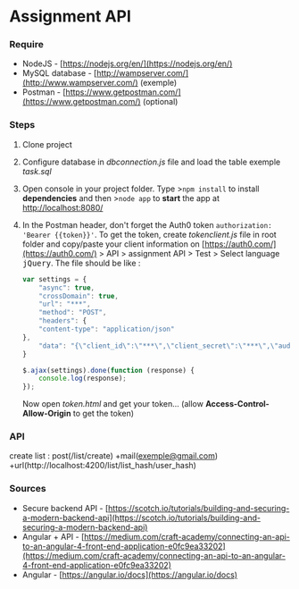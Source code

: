 
# Assignment API


### Require

 - NodeJS - [https://nodejs.org/en/](https://nodejs.org/en/)
 - MySQL database - [http://wampserver.com/](http://www.wampserver.com/) (exemple)
 - Postman - [https://www.getpostman.com/](https://www.getpostman.com/) (optional)


### Steps

1. Clone project

2. Configure database in *dbconnection.js* file and load the table exemple *task.sql*

3. Open console in your project folder. Type >`npm install` to install **dependencies** and then >`node app` to **start** the app at [http://localhost:8080/](http://localhost:8080/)

4. In the Postman header, don't forget the Auth0 token `authorization: 'Bearer {{token}}'`. To get the token, create *tokenclient.js* file in root folder and copy/paste your client information on [https://auth0.com/](https://auth0.com/) > API > assignment API > Test > Select language <kbd>jQuery</kbd>. The file should be like :
	```javascript
	var settings = {
		"async": true,
		"crossDomain": true,
		"url": "***",
		"method": "POST",
		"headers": {
		"content-type": "application/json"
	},
		"data": "{\"client_id\":\"***\",\"client_secret\":\"***\",\"audience\":\"***",\"grant_type\":\"client_credentials\"}"
	}

	$.ajax(settings).done(function (response) {
		console.log(response);
	});
	```
	Now open *token.html* and get your token... (allow **Access-Control-Allow-Origin** to get the token)


### API

create list : post(/list/create) +mail(exemple@gmail.com) +url(http://localhost:4200/list/list_hash/user_hash)


### Sources

 - Secure backend API - [https://scotch.io/tutorials/building-and-securing-a-modern-backend-api](https://scotch.io/tutorials/building-and-securing-a-modern-backend-api)
 - Angular + API - [https://medium.com/craft-academy/connecting-an-api-to-an-angular-4-front-end-application-e0fc9ea33202](https://medium.com/craft-academy/connecting-an-api-to-an-angular-4-front-end-application-e0fc9ea33202)
 - Angular - [https://angular.io/docs](https://angular.io/docs)
